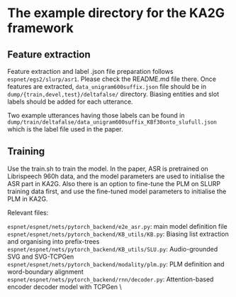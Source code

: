 # The example directory for the KA2G framework #

## Feature extraction ##
Feature extraction and label .json file preparation follows `espnet/egs2/slurp/asr1`. Please check the README.md file there.
Once features are extracted, `data_unigram600suffix.json` file should be in `dump/{train,devel,test}/deltafalse/` directory. Biasing entities and slot labels should be added for each utterance. 

Two example utterances having those labels can be found in `dump/train/deltafalse/data_unigram600suffix_KBf30onto_slufull.json` which is the label file used in the paper.

## Training ##
Use the train.sh to train the model. In the paper, ASR is pretrained on Librispeech 960h data, and the model parameters are used to initialise the ASR part in KA2G. Also there is an option to fine-tune the PLM on SLURP training data first, and use the fine-tuned model parameters to initialise the PLM in KA2G.

Relevant files:

`espnet/espnet/nets/pytorch_backend/e2e_asr.py`: main model definition file \
`espnet/espnet/nets/pytorch_backend/KB_utils/KB.py`: Biasing list extraction and organising into prefix-trees \
`espnet/espnet/nets/pytorch_backend/KB_utils/SLU.py`: Audio-grounded SVG and SVG-TCPGen \
`espnet/espnet/nets/pytorch_backend/modality/plm.py`: PLM definition and word-boundary alignment \
`espnet/espnet/nets/pytorch_backend/rnn/decoder.py`: Attention-based encoder decoder model with TCPGen \
